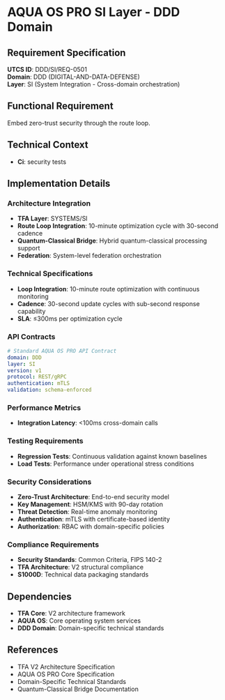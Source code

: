 # AQUA OS PRO SI Layer - DDD Domain

## Requirement Specification

**UTCS ID**: DDD/SI/REQ-0501  
**Domain**: DDD (DIGITAL-AND-DATA-DEFENSE)  
**Layer**: SI (System Integration - Cross-domain orchestration)  

## Functional Requirement

Embed zero-trust security through the route loop.

## Technical Context

- **Ci**: security tests


## Implementation Details

### Architecture Integration
- **TFA Layer**: SYSTEMS/SI
- **Route Loop Integration**: 10-minute optimization cycle with 30-second cadence
- **Quantum-Classical Bridge**: Hybrid quantum-classical processing support
- **Federation**: System-level federation orchestration

### Technical Specifications

- **Loop Integration**: 10-minute route optimization with continuous monitoring
- **Cadence**: 30-second update cycles with sub-second response capability
- **SLA**: ≤300ms per optimization cycle

### API Contracts


```yaml
# Standard AQUA OS PRO API Contract
domain: DDD
layer: SI
version: v1
protocol: REST/gRPC
authentication: mTLS
validation: schema-enforced
```

### Performance Metrics

- **Integration Latency**: <100ms cross-domain calls

### Testing Requirements

- **Regression Tests**: Continuous validation against known baselines
- **Load Tests**: Performance under operational stress conditions

### Security Considerations

- **Zero-Trust Architecture**: End-to-end security model
- **Key Management**: HSM/KMS with 90-day rotation
- **Threat Detection**: Real-time anomaly monitoring
- **Authentication**: mTLS with certificate-based identity
- **Authorization**: RBAC with domain-specific policies

### Compliance Requirements

- **Security Standards**: Common Criteria, FIPS 140-2
- **TFA Architecture**: V2 structural compliance
- **S1000D**: Technical data packaging standards

## Dependencies

- **TFA Core**: V2 architecture framework
- **AQUA OS**: Core operating system services
- **DDD Domain**: Domain-specific technical standards

## References

- TFA V2 Architecture Specification
- AQUA OS PRO Core Specification
- Domain-Specific Technical Standards
- Quantum-Classical Bridge Documentation
